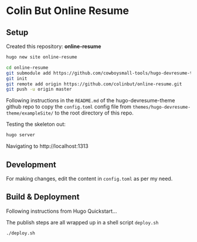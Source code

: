 # Colin But Online Resume

## Setup

Created this repository: __online-resume__

```bash
hugo new site online-resume
```

```bash
cd online-resume
git submodule add https://github.com/cowboysmall-tools/hugo-devresume-theme.git themes/hugo-devresume-theme
git init
git remote add origin https://github.com/colinbut/online-resume.git
git push -u origin master
```

Following instructions in the `README.md` of the hugo-devresume-theme github repo to copy the `config.toml` config file from 
`themes/hugo-devresume-theme/exampleSite/` to the root directory of this repo.

Testing the skeleton out:

```bash
hugo server
```

Navigating to http://localhost:1313

## Development

For making changes, edit the content in `config.toml` as per my need.

## Build & Deployment

Following instructions from Hugo Quickstart...

The publish steps are all wrapped up in a shell script `deploy.sh`

```bash
./deploy.sh
```







